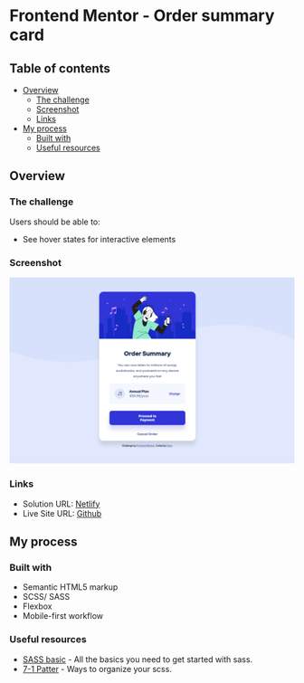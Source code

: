 # Frontend Mentor - Order summary card

## Table of contents

- [Overview](#overview)
  - [The challenge](#the-challenge)
  - [Screenshot](#screenshot)
  - [Links](#links)
- [My process](#my-process)
  - [Built with](#built-with)
  - [Useful resources](#useful-resources)

## Overview

### The challenge

Users should be able to:

- See hover states for interactive elements

### Screenshot

![](images/screenshot.png)

### Links

- Solution URL: [Netlify](https://monumental-taffy-311137.netlify.app)
- Live Site URL: [Github](https://github.com/ukanlei/frontendMentor/blob/master/order-summary-component-main/README.md)

## My process

### Built with

- Semantic HTML5 markup
- SCSS/ SASS
- Flexbox
- Mobile-first workflow

### Useful resources

- [SASS basic](https://sass-lang.com/guide) - All the basics you need to get started with sass.
- [7-1 Patter](https://gist.github.com/rveitch/84cea9650092119527bc) - Ways to organize your scss.
